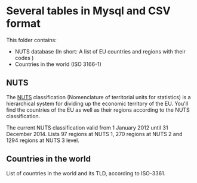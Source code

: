 Several tables in Mysql and CSV format
======================================
This folder contains:

 * NUTS database (In short: A list of EU countries and regions with their codes )
 * Countries in the world (ISO 3166-1)

NUTS
----
The [NUTS] classification (Nomenclature of territorial units for statistics) is a hierarchical system for dividing up the economic territory of the EU. You'll find the countries of the EU as well as their regions according to the NUTS classification.

The current NUTS classification valid from 1 January 2012 until 31 December 2014. Lists 97 regions at NUTS 1, 270 regions at NUTS 2 and 1294 regions at NUTS 3 level.

[NUTS]: http://epp.eurostat.ec.europa.eu/portal/page/portal/nuts_nomenclature/introduction

Countries in the world
----------------------
List of countries in the world and its TLD, according to ISO-3361.